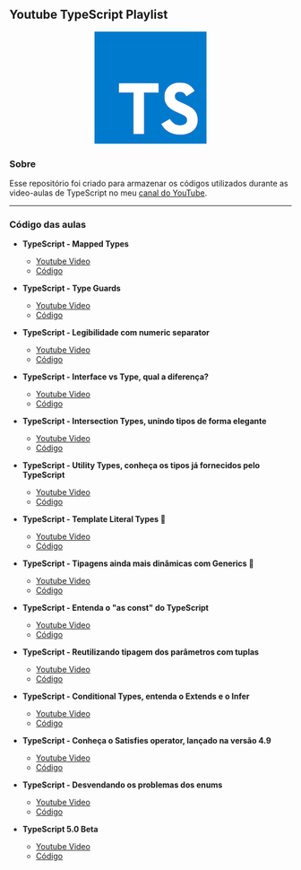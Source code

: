 ## Youtube TypeScript Playlist

<p align="center">
  <img src="typescript.png" />
</p>

### Sobre

Esse repositório foi criado para armazenar os códigos utilizados durante as video-aulas de TypeScript no meu [canal do YouTube](https://www.youtube.com/channel/UCsxY6tVQED5YBALHpHLuXQw).

---

### Código das aulas

- **TypeScript - Mapped Types**

  - [Youtube Video](https://www.youtube.com/watch?v=l2a7xc7t1ko)
  - [Código](/videos/1-mapped-types.md)

- **TypeScript - Type Guards**

  - [Youtube Video](https://www.youtube.com/watch?v=QK_45Wf9tmI)
  - [Código](/videos/2-type-guards.md)

- **TypeScript - Legibilidade com numeric separator**

  - [Youtube Video](https://www.youtube.com/watch?v=wJASN8vfNNo)
  - [Código](/videos/3-numeric-separator.md)

- **TypeScript - Interface vs Type, qual a diferença?**

  - [Youtube Video](https://youtu.be/s9qgTlpYDuA)
  - [Código](/videos/4-interface-vs-type.md)

- **TypeScript - Intersection Types, unindo tipos de forma elegante**

  - [Youtube Video](https://youtu.be/yyOJbrlo0X8)
  - [Código](/videos/5-intersection-types.md)

- **TypeScript - Utility Types, conheça os tipos já fornecidos pelo TypeScript**
  - [Youtube Video](https://youtu.be/7LEMi8KWlWA)
  - [Código](/videos/6-utility-types.md)

- **TypeScript - Template Literal Types 🤯**
  - [Youtube Video](https://youtu.be/MfGr76ysLYY)
  - [Código](/videos/7-template-literal-types.md)

- **TypeScript - Tipagens ainda mais dinâmicas com Generics 🤯**
  - [Youtube Video](https://youtu.be/pXWCIMtwW6I)
  - [Código](/videos/8-generics.md)

- **TypeScript - Entenda o "as const" do TypeScript**
  - [Youtube Video](https://youtu.be/HBc_fZ25MoQ)
  - [Código](/videos/9-const-assertion.md)

- **TypeScript - Reutilizando tipagem dos parâmetros com tuplas**
  - [Youtube Video](https://youtu.be/eZnGtLStgJ8)
  - [Código](/videos/10-tuple-as-rest-parameters.md)

- **TypeScript - Conditional Types, entenda o Extends e o Infer**
  - [Youtube Video](https://youtu.be/C3dUq1qr468)
  - [Código](/videos/11-conditional-types.md)

- **TypeScript - Conheça o Satisfies operator, lançado na versão 4.9**
  - [Youtube Video](https://youtu.be/LH1n_PpoXJE)
  - [Código](/videos/12-satisfies.md)

- **TypeScript - Desvendando os problemas dos enums**
  - [Youtube Video](https://youtu.be/8XZSNATeKkI)
  - [Código](/videos/13-enums.md)
  
- **TypeScript 5.0 Beta**
  - [Youtube Video](https://youtu.be/jLr8hW_Qjdk)
  - [Código](/videos/14-ts-5.0.md)
  